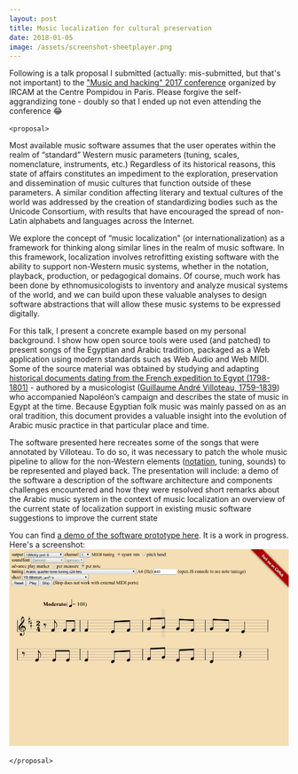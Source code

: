```yaml
---
layout: post
title: Music localization for cultural preservation
date: 2018-01-05
image: /assets/screenshot-sheetplayer.png
---
```

Following is a talk proposal I submitted (actually: mis-submitted, but that's not important) to the
["Music and hacking" 2017 conference](http://hacking2017.ircam.fr/)
organized by IRCAM at the Centre Pompidou in Paris. Please forgive the self-aggrandizing tone - doubly so that I ended up not even attending the conference :joy:

`<proposal>`

Most available music software assumes that the user operates within the realm of “standard” Western music parameters (tuning, scales, nomenclature, instruments, etc.) Regardless of its historical reasons, this state of affairs constitutes an impediment to the exploration, preservation and dissemination of music cultures that function outside of these parameters. A similar condition affecting literary and textual cultures of the world was addressed by the creation of standardizing bodies such as the Unicode Consortium, with results that have encouraged the spread of non-Latin alphabets and languages across the Internet.

We explore the concept of “music localization” (or internationalization) as a framework for thinking along similar lines in the realm of music software. In this framework, localization involves retrofitting existing software with the ability to support non-Western music systems, whether in the notation, playback, production, or pedagogical domains. Of course, much work has been done by ethnomusicologists to inventory and analyze musical systems of the world, and we can build upon these valuable analyses to design software abstractions that will allow these music systems to be expressed digitally.

For this talk, I present a concrete example based on my personal background. I show how open source tools were used (and patched) to present songs of the Egyptian and Arabic tradition, packaged as a Web application using modern standards such as Web Audio and Web MIDI. Some of the source material was obtained by studying and adapting [historical documents dating from the French expedition to Egypt (1798-1801)](https://play.google.com/store/books/details?id=JUv0AAAAMAAJ) - authored by a musicologist ([Guillaume André Villoteau, 1759-1839](http://data.bnf.fr/14803446/guillaume_andre_villoteau/)) who accompanied Napoléon’s campaign and describes the state of music in Egypt at the time. Because Egyptian folk music was mainly passed on as an oral tradition, this document provides a valuable insight into the evolution of Arabic music practice in that particular place and time.

The software presented here recreates some of the songs that were annotated by Villoteau. To do so, it was necessary to patch the whole music pipeline to allow for the non-Western elements ([notation](https://github.com/0xfe/vexflow/wiki/Microtonal-Support), tuning, sounds) to be represented and played back. The presentation will include:
a demo of the software
a description of the software architecture and components
challenges encountered and how they were resolved
short remarks about the Arabic music system in the context of music localization
an overview of the current state of localization support in existing music software
suggestions to improve the current state

You can find [a demo of the software prototype here](https://ethereum.karimratib.me:8080). It is a work in progress. Here's a screenshot:
![Sheet Player screenshot](/assets/screenshot-sheetplayer.png)

`</proposal>`
